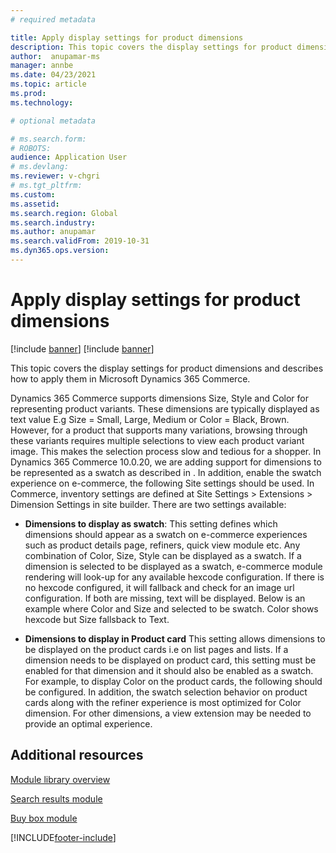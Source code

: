 ```yaml
---
# required metadata

title: Apply display settings for product dimensions
description: This topic covers the display settings for product dimensions and describes how to apply them in Microsoft Dynamics 365 Commerce.
author:  anupamar-ms
manager: annbe
ms.date: 04/23/2021
ms.topic: article
ms.prod: 
ms.technology: 

# optional metadata

# ms.search.form: 
# ROBOTS: 
audience: Application User
# ms.devlang: 
ms.reviewer: v-chgri
# ms.tgt_pltfrm: 
ms.custom: 
ms.assetid: 
ms.search.region: Global
ms.search.industry: 
ms.author: anupamar
ms.search.validFrom: 2019-10-31
ms.dyn365.ops.version: 
---
```


# Apply display settings for product dimensions

[!include [banner](includes/banner.md)]
[!include [banner](includes/preview-banner.md)]

This topic covers the display settings for product dimensions and describes how to apply them in Microsoft Dynamics 365 Commerce.

Dynamics 365 Commerce supports dimensions Size, Style and Color for representing product variants. These dimensions are typically displayed as text value E.g Size = Small, Large, Medium or Color = Black, Brown. However, for a product that supports many variations, browsing through these variants requires multiple selections to view each product variant image. This makes the selection process slow and tedious for a shopper.
In Dynamics 365 Commerce 10.0.20, we are adding support for dimensions to be represented as a swatch as described in [](). In addition, enable the swatch experience on e-commerce, the following Site settings should be used.
In Commerce, inventory settings are defined at Site Settings > Extensions > Dimension Settings in site builder. There are two settings available:

- **Dimensions to display as swatch**: This setting defines which dimensions should appear as a swatch on e-commerce experiences such as product details page, refiners, quick view module etc. Any combination of Color, Size, Style can be displayed as a swatch. If a dimension is selected to be displayed as a swatch, e-commerce module rendering will look-up for any available hexcode configuration. If there is no hexcode configured, it will fallback and check for an image url configuration. If both are missing, text will be displayed. Below is an example where Color and Size and selected to be swatch. Color shows hexcode but Size fallsback to Text.

- **Dimensions to display in Product card**  This setting allows dimensions to be displayed on the product cards i.e on list pages and lists. If a dimension needs to be displayed on product card, this setting must be enabled for that dimension and it should also be enabled as a swatch. For example, to display Color on the product cards, the following should be configured. In addition, the swatch selection behavior on product cards along with the refiner experience is most optimized for Color dimension. For other dimensions, a view extension may be needed to provide an optimal experience. 


## Additional resources

[Module library overview](starter-kit-overview.md)

[Search results module](../search-result-module.md)

[Buy box module](add-buy-box.md)

[!INCLUDE[footer-include](../includes/footer-banner.md)]
